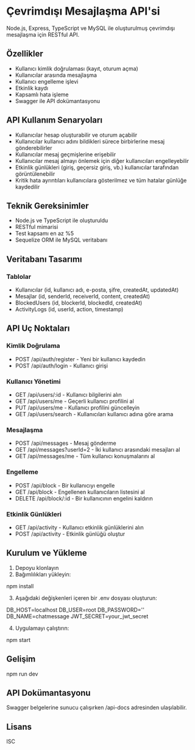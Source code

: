 # Çevrimdışı Mesajlaşma API'si

Node.js, Express, TypeScript ve MySQL ile oluşturulmuş çevrimdışı mesajlaşma için RESTful API.

## Özellikler

- Kullanıcı kimlik doğrulaması (kayıt, oturum açma)
- Kullanıcılar arasında mesajlaşma
- Kullanıcı engelleme işlevi
- Etkinlik kaydı
- Kapsamlı hata işleme
- Swagger ile API dokümantasyonu

## API Kullanım Senaryoları

- Kullanıcılar hesap oluşturabilir ve oturum açabilir
- Kullanıcılar kullanıcı adını bildikleri sürece birbirlerine mesaj gönderebilirler
- Kullanıcılar mesaj geçmişlerine erişebilir
- Kullanıcılar mesaj almayı önlemek için diğer kullanıcıları engelleyebilir
- Etkinlik günlükleri (giriş, geçersiz giriş, vb.) kullanıcılar tarafından görüntülenebilir
- Kritik hata ayrıntıları kullanıcılara gösterilmez ve tüm hatalar günlüğe kaydedilir

## Teknik Gereksinimler

- Node.js ve TypeScript ile oluşturuldu
- RESTful mimarisi
- Test kapsamı en az %5
- Sequelize ORM ile MySQL veritabanı

## Veritabanı Tasarımı

### Tablolar

- Kullanıcılar (id, kullanıcı adı, e-posta, şifre, createdAt, updatedAt)
- Mesajlar (id, senderId, receiverId, content, createdAt)
- BlockedUsers (id, blockerId, blockedId, createdAt)
- ActivityLogs (id, userId, action, timestamp)

## API Uç Noktaları

### Kimlik Doğrulama

- POST /api/auth/register - Yeni bir kullanıcı kaydedin
- POST /api/auth/login - Kullanıcı girişi

### Kullanıcı Yönetimi

- GET /api/users/:id - Kullanıcı bilgilerini alın
- GET /api/users/me - Geçerli kullanıcı profilini al
- PUT /api/users/me - Kullanıcı profilini güncelleyin
- GET /api/users/search - Kullanıcıları kullanıcı adına göre arama

### Mesajlaşma

- POST /api/messages - Mesaj gönderme
- GET /api/messages?userId=2 - İki kullanıcı arasındaki mesajları al
- GET /api/messages/me - Tüm kullanıcı konuşmalarını al

### Engelleme

- POST /api/block - Bir kullanıcıyı engelle
- GET /api/block - Engellenen kullanıcıların listesini al
- DELETE /api/block/:id - Bir kullanıcının engelini kaldırın

### Etkinlik Günlükleri

- GET /api/activity - Kullanıcı etkinlik günlüklerini alın
- POST /api/activity - Etkinlik günlüğü oluştur

## Kurulum ve Yükleme

1. Depoyu klonlayın
2. Bağımlılıkları yükleyin:
   
npm install

3. Aşağıdaki değişkenleri içeren bir .env dosyası oluşturun:
   
DB_HOST=localhost
   DB_USER=root
   DB_PASSWORD=''
   DB_NAME=chatmessage
   JWT_SECRET=your_jwt_secret

4. Uygulamayı çalıştırın:
   
npm start

   
## Gelişim

npm run dev


## API Dokümantasyonu

Swagger belgelerine sunucu çalışırken /api-docs adresinden ulaşılabilir.

## Lisans

ISC 
